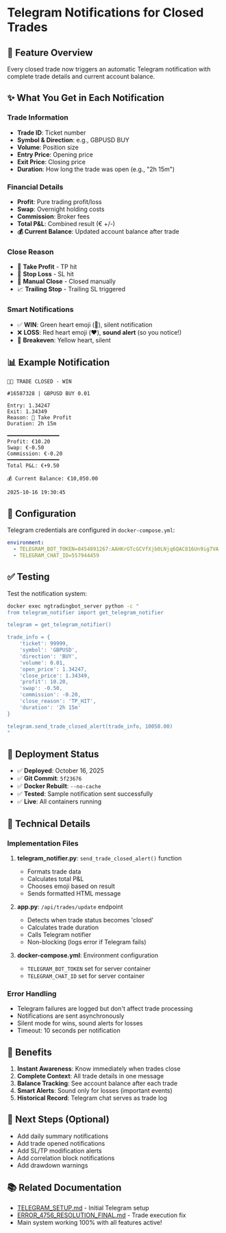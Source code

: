 # Telegram Notifications for Closed Trades

## 📱 Feature Overview

Every closed trade now triggers an automatic Telegram notification with complete trade details and current account balance.

## ✨ What You Get in Each Notification

### Trade Information
- **Trade ID**: Ticket number
- **Symbol & Direction**: e.g., GBPUSD BUY
- **Volume**: Position size
- **Entry Price**: Opening price
- **Exit Price**: Closing price
- **Duration**: How long the trade was open (e.g., "2h 15m")

### Financial Details
- **Profit**: Pure trading profit/loss
- **Swap**: Overnight holding costs
- **Commission**: Broker fees
- **Total P&L**: Combined result (€ +/-)
- **💰 Current Balance**: Updated account balance after trade

### Close Reason
- 🎯 **Take Profit** - TP hit
- 🛑 **Stop Loss** - SL hit
- 👤 **Manual Close** - Closed manually
- 📈 **Trailing Stop** - Trailing SL triggered

### Smart Notifications
- ✅ **WIN**: Green heart emoji (💚), silent notification
- ❌ **LOSS**: Red heart emoji (❤️), **sound alert** (so you notice!)
- 💛 **Breakeven**: Yellow heart, silent

## 📊 Example Notification

```
💚✅ TRADE CLOSED - WIN

#16587328 | GBPUSD BUY 0.01

Entry: 1.34247
Exit: 1.34349
Reason: 🎯 Take Profit
Duration: 2h 15m

━━━━━━━━━━━━━━━━━
Profit: €10.20
Swap: €-0.50
Commission: €-0.20
━━━━━━━━━━━━━━━━━
Total P&L: €+9.50

💰 Current Balance: €10,050.00

2025-10-16 19:30:45
```

## 🔧 Configuration

Telegram credentials are configured in `docker-compose.yml`:

```yaml
environment:
  - TELEGRAM_BOT_TOKEN=8454891267:AAHKrGTcGCVfXjb0LNjq6QAC816Un9ig7VA
  - TELEGRAM_CHAT_ID=557944459
```

## ✅ Testing

Test the notification system:

```bash
docker exec ngtradingbot_server python -c "
from telegram_notifier import get_telegram_notifier

telegram = get_telegram_notifier()

trade_info = {
    'ticket': 99999,
    'symbol': 'GBPUSD',
    'direction': 'BUY',
    'volume': 0.01,
    'open_price': 1.34247,
    'close_price': 1.34349,
    'profit': 10.20,
    'swap': -0.50,
    'commission': -0.20,
    'close_reason': 'TP_HIT',
    'duration': '2h 15m'
}

telegram.send_trade_closed_alert(trade_info, 10050.00)
"
```

## 🚀 Deployment Status

- ✅ **Deployed**: October 16, 2025
- ✅ **Git Commit**: `5f23676`
- ✅ **Docker Rebuilt**: `--no-cache`
- ✅ **Tested**: Sample notification sent successfully
- ✅ **Live**: All containers running

## 📝 Technical Details

### Implementation Files

1. **telegram_notifier.py**: `send_trade_closed_alert()` function
   - Formats trade data
   - Calculates total P&L
   - Chooses emoji based on result
   - Sends formatted HTML message

2. **app.py**: `/api/trades/update` endpoint
   - Detects when trade status becomes 'closed'
   - Calculates trade duration
   - Calls Telegram notifier
   - Non-blocking (logs error if Telegram fails)

3. **docker-compose.yml**: Environment configuration
   - `TELEGRAM_BOT_TOKEN` set for server container
   - `TELEGRAM_CHAT_ID` set for server container

### Error Handling

- Telegram failures are logged but don't affect trade processing
- Notifications are sent asynchronously
- Silent mode for wins, sound alerts for losses
- Timeout: 10 seconds per notification

## 🎯 Benefits

1. **Instant Awareness**: Know immediately when trades close
2. **Complete Context**: All trade details in one message
3. **Balance Tracking**: See account balance after each trade
4. **Smart Alerts**: Sound only for losses (important events)
5. **Historical Record**: Telegram chat serves as trade log

## 🔄 Next Steps (Optional)

- Add daily summary notifications
- Add trade opened notifications
- Add SL/TP modification alerts
- Add correlation block notifications
- Add drawdown warnings

## 📚 Related Documentation

- [TELEGRAM_SETUP.md](TELEGRAM_SETUP.md) - Initial Telegram setup
- [ERROR_4756_RESOLUTION_FINAL.md](ERROR_4756_RESOLUTION_FINAL.md) - Trade execution fix
- Main system working 100% with all features active!
